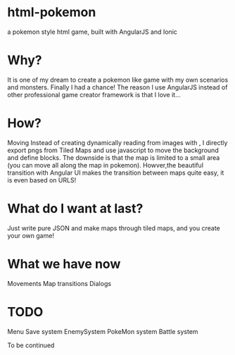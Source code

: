 # html-pokemon
a pokemon style html game, built with AngularJS and Ionic

# Why?
It is one of my dream to create a pokemon like game with my own scenarios and monsters. Finally I had a chance!
The reason I use AngularJS instead of other professional game creator framework is that I love it...
# How?
Moving
Instead of creating dynamically reading from images with <canvas>, I directly export pngs from Tiled Maps and use javascript to move the background and define blocks.
The downside is that the map is limited to a small area (you can move all along the map in pokemon). Howver,the beautiful transition with Angular UI makes the transition between maps quite easy, it is even based on URLS!


# What do I want at last?
Just write pure JSON and make maps through tiled maps, and you create your own game!

# What we have now
Movements
Map transitions
Dialogs

# TODO
Menu
Save system
EnemySystem
PokeMon system
Battle system

To be continued
